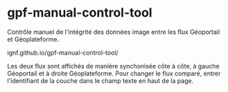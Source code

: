 # gpf-manual-control-tool

Contrôle manuel de l'intégrité des données image entre les flux Géoportail et Géoplateforme.

ignf.github.io/gpf-manual-control-tool/ 

Les deux flux sont affichés de manière synchonisée côte à côte, à gauche Géoportail et à droite Géoplateforme. Pour changer le flux comparé, entrer l'identifiant de la couche dans le champ texte en haut de la page.
